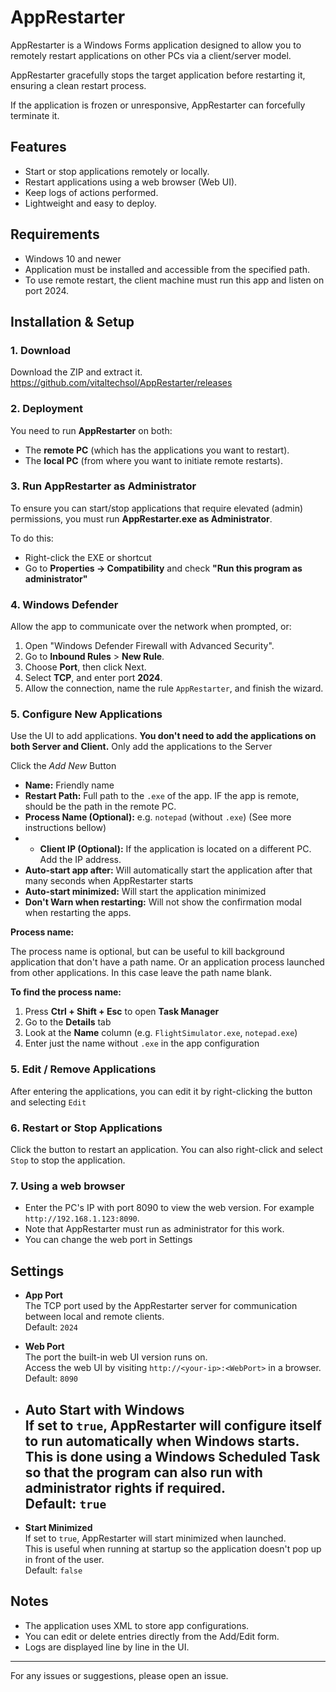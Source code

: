 ﻿# AppRestarter

AppRestarter is a Windows Forms application designed to allow you to remotely restart applications on other PCs via a client/server model.

AppRestarter gracefully stops the target application before restarting it, ensuring a clean restart process. 

If the application is frozen or unresponsive, AppRestarter can forcefully terminate it.

## Features

* Start or stop applications remotely or locally.
* Restart applications using a web browser (Web UI).
* Keep logs of actions performed.
* Lightweight and easy to deploy.

## Requirements

* Windows 10 and newer
* Application must be installed and accessible from the specified path.
* To use remote restart, the client machine must run this app and listen on port 2024.

## Installation & Setup

### 1. Download

Download the ZIP and extract it. https://github.com/vitaltechsol/AppRestarter/releases


### 2. Deployment

You need to run **AppRestarter** on both:

* The **remote PC** (which has the applications you want to restart).
* The **local PC** (from where you want to initiate remote restarts).

### 3. Run AppRestarter as Administrator

To ensure you can start/stop applications that require elevated (admin) permissions, you must run **AppRestarter.exe as Administrator**.

To do this:

* Right-click the EXE or shortcut
* Go to **Properties → Compatibility** and check **"Run this program as administrator"**

### 4. Windows Defender
Allow the app to communicate over the network when prompted, or:
1. Open "Windows Defender Firewall with Advanced Security".
2. Go to **Inbound Rules** > **New Rule**.
3. Choose **Port**, then click Next.
4. Select **TCP**, and enter port **2024**.
5. Allow the connection, name the rule `AppRestarter`, and finish the wizard.


### 5. Configure New Applications

Use the UI to add applications.
**You don't need to add the applications on both Server and Client.** Only add the applications to the Server

Click the *Add New* Button

* **Name:** Friendly name
* **Restart Path:** Full path to the `.exe` of the app. IF the app is remote, should be the path in the remote PC.
* **Process Name (Optional):** e.g. `notepad` (without `.exe`) (See more instructions bellow)
* * **Client IP (Optional):** If the application is located on a different PC. Add the IP address.
* **Auto-start app after:** Will automatically start the application after that many seconds when AppRestarter starts
* **Auto-start minimized:** Will start the application minimized
* **Don't Warn when restarting:** Will not show the confirmation modal when restarting the apps.

**Process name:**

The process name is optional, but can be useful to kill background application that don't have a path name. Or an application process launched from other applications. In this case leave the path name blank.

**To find the process name:**

1. Press **Ctrl + Shift + Esc** to open **Task Manager**
2. Go to the **Details** tab
3. Look at the **Name** column (e.g. `FlightSimulator.exe`, `notepad.exe`)
4. Enter just the name without `.exe` in the app configuration

### 5. Edit / Remove Applications
After entering the applications, you can edit it by right-clicking the button and selecting `Edit`

### 6. Restart or Stop Applications
Click the button to restart an application. You can also right-click and select `Stop` to stop the application.

### 7. Using a web browser
* Enter the PC's IP with port 8090 to view the web version. 
  For example `http://192.168.1.123:8090`.
* Note that AppRestarter must run as administrator for this work.
* You can change the web port in Settings

## Settings

- **App Port**  
  The TCP port used by the AppRestarter server for communication between local and remote clients.  
  Default: `2024`

- **Web Port**  
  The port the built-in web UI version runs on.  
  Access the web UI by visiting `http://<your-ip>:<WebPort>` in a browser.  
  Default: `8090`

- **Auto Start with Windows**  
  If set to `true`, AppRestarter will configure itself to run automatically when Windows starts.  
  This is done using a Windows Scheduled Task so that the program can also run with administrator rights if required.  
  Default: `true`
	- 
- **Start Minimized**  
  If set to `true`, AppRestarter will start minimized when launched.  
  This is useful when running at startup so the application doesn't pop up in front of the user.  
  Default: `false`


## Notes

* The application uses XML to store app configurations.
* You can edit or delete entries directly from the Add/Edit form.
* Logs are displayed line by line in the UI.

---

For any issues or suggestions, please open an issue.
